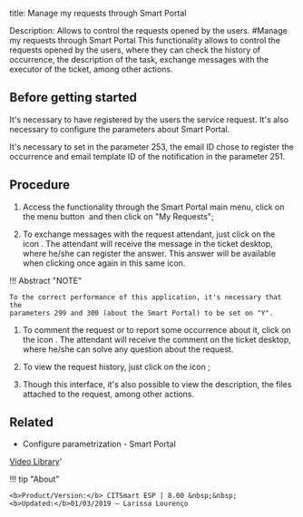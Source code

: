 title: Manage my requests through Smart Portal

Description: Allows to control the requests opened by the users.
#Manage my requests through Smart Portal
This functionality allows to control the requests opened by the users, where they can check the history of occurrence, the description of the task, exchange messages with the executor of the ticket, among other actions.

Before getting started
--------------------------

It's necessary to have registered by the users the service request. It's also
necessary to configure the parameters about Smart Portal.

It's necessary to set in the parameter 253, the email ID chose to register the
occurrence and email template ID of the notification in the parameter 251.

Procedure
-------------

1.  Access the functionality through the Smart Portal main menu, click on the
    menu button  and then click on "My Requests";

2.  To exchange messages with the request attendant, just click on the icon .
    The attendant will receive the message in the ticket desktop, where he/she
    can register the answer. This answer will be available when clicking once
    again in this same icon.

!!! Abstract "NOTE"  

    To the correct performance of this application, it's necessary that the
    parameters 299 and 300 (about the Smart Portal) to be set on "Y".

1.  To comment the request or to report some occurrence about it, click on the
    icon . The attendant will receive the comment on the ticket desktop, where
    he/she can solve any question about the request.

2.  To view the request history, just click on the icon ;

3.  Though this interface, it's also possible to view the description, the files
    attached to the request, among other actions.

Related
-----------

-   Configure parametrization - Smart Portal

<i class='fa fa-youtube-play  fa-2x' style='color:#97ce17;vertical-align: middle;'> </i> [Video Library](https://www.youtube.com/playlist?list=PLB5qK2uzf2RNx1eXRaihDR_bxXjGhgFut)'

!!! tip "About"

    <b>Product/Version:</b> CITSmart ESP | 8.00 &nbsp;&nbsp;
    <b>Updated:</b>01/03/2019 – Larissa Lourenço
